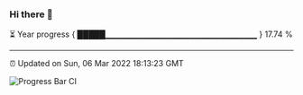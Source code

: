 ### Hi there 👋

⏳ Year progress { █████▁▁▁▁▁▁▁▁▁▁▁▁▁▁▁▁▁▁▁▁▁▁▁▁▁ } 17.74 %

---

⏰ Updated on Sun, 06 Mar 2022 18:13:23 GMT

![Progress Bar CI](https://github.com/liununu/liununu/workflows/Progress%20Bar%20CI/badge.svg)
